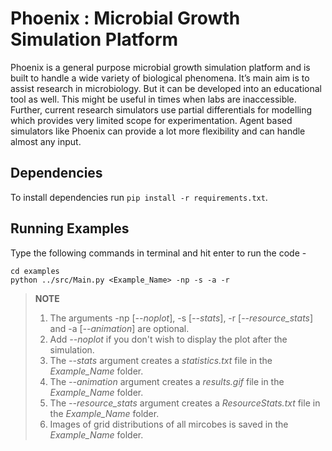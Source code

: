 # Phoenix : Microbial Growth Simulation Platform
Phoenix is a general purpose microbial growth simulation platform and is built to handle a wide variety of biological phenomena. It’s main aim is to assist research in microbiology. But it can be developed into an educational tool as well. This might be useful in times when labs are inaccessible. Further, current research simulators use partial differentials for modelling which provides very limited scope for experimentation. Agent based simulators like Phoenix can provide a lot more flexibility and can handle almost any input.<br>

## Dependencies

To install dependencies run ```pip install -r requirements.txt```.

## Running Examples
Type the following commands in terminal and hit enter to run the code -

	cd examples
	python ../src/Main.py <Example_Name> -np -s -a -r

> **NOTE** <br>
>1. The arguments -np [*--noplot*], -s [*--stats*], -r [*--resource_stats*] and -a [*--animation*] are optional.
>2. Add *--noplot* if you don't wish to display the plot after the simulation. 
>3. The *--stats* argument creates a *statistics.txt* file in the *Example_Name* folder.
>4. The *--animation* argument creates a *results.gif* file in the *Example_Name* folder.
>5. The *--resource_stats* argument creates a *ResourceStats.txt* file in the *Example_Name* folder.
>6. Images of grid distributions of all mircobes is saved in the *Example_Name* folder.
